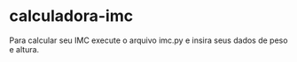 # calculadora-imc

Para calcular seu IMC execute o arquivo imc.py e insira seus dados de peso e altura. 
